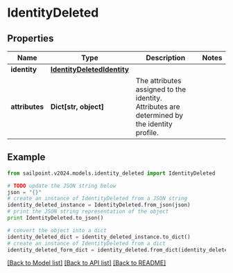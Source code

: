 # IdentityDeleted


## Properties

Name | Type | Description | Notes
------------ | ------------- | ------------- | -------------
**identity** | [**IdentityDeletedIdentity**](IdentityDeletedIdentity.md) |  | 
**attributes** | **Dict[str, object]** | The attributes assigned to the identity. Attributes are determined by the identity profile. | 

## Example

```python
from sailpoint.v2024.models.identity_deleted import IdentityDeleted

# TODO update the JSON string below
json = "{}"
# create an instance of IdentityDeleted from a JSON string
identity_deleted_instance = IdentityDeleted.from_json(json)
# print the JSON string representation of the object
print IdentityDeleted.to_json()

# convert the object into a dict
identity_deleted_dict = identity_deleted_instance.to_dict()
# create an instance of IdentityDeleted from a dict
identity_deleted_form_dict = identity_deleted.from_dict(identity_deleted_dict)
```
[[Back to Model list]](../README.md#documentation-for-models) [[Back to API list]](../README.md#documentation-for-api-endpoints) [[Back to README]](../README.md)


